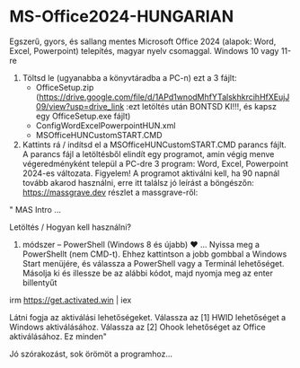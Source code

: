 # MS-Office2024-HUNGARIAN

Egszerű, gyors, és sallang mentes Microsoft Office 2024 (alapok: Word, Excel, Powerpoint) telepítés, magyar nyelv csomaggal. Windows 10 vagy 11-re
1. Töltsd le (ugyanabba a könyvtáradba a PC-n) ezt a 3 fájlt:
   - OfficeSetup.zip (https://drive.google.com/file/d/1APd1wnodMhfYTalskhkrcihHfXEujJ09/view?usp=drive_link :ezt letöltés után BONTSD KI!!!, és kapsz egy OfficeSetup.exe fájlt)
   - ConfigWordExcelPowerpointHUN.xml
   - MSOfficeHUNCustomSTART.CMD
2. Kattints rá / indítsd el a MSOfficeHUNCustomSTART.CMD parancs fájlt.
A parancs fájl a letöltésből elindít egy programot, amin végig menve végeredményként települ a PC-dre 3 program: Word, Excel, Powerpoint 2024-es változata.
Figyelem! A programot aktiválni kell, ha 90 napnál tovább akarod használni, erre itt találsz jó leírást a böngészőn:
https://massgrave.dev
részlet a massgrave-ről:

" MAS
 Intro
...

 Letöltés / Hogyan kell használni?
 1. módszer – PowerShell (Windows 8 és újabb) ❤️
...
 Nyissa meg a PowerShellt (nem CMD-t).  Ehhez kattintson a jobb gombbal a Windows Start menüjére, és válassza a PowerShell vagy a Terminál lehetőséget.
 Másolja ki és illessze be az alábbi kódot, majd nyomja meg az enter billentyűt

 irm https://get.activated.win |  iex

 Látni fogja az aktiválási lehetőségeket.  Válassza az [1] HWID lehetőséget a Windows aktiválásához.  Válassza az [2] Ohook lehetőséget az Office aktiválásához.
 Ez minden"

Jó szórakozást, sok örömöt a programhoz...
